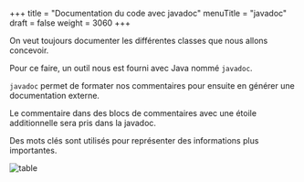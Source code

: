 +++
title = "Documentation du code avec javadoc"
menuTitle = "javadoc"
draft = false
weight = 3060
+++

On veut toujours documenter les différentes classes que nous allons concevoir.

Pour ce faire, un outil nous est fourni avec Java nommé `javadoc`.

`javadoc` permet de formater nos commentaires pour ensuite en générer une documentation externe.

Le commentaire dans des blocs de commentaires avec une étoile additionnelle sera pris dans la javadoc.

Des mots clés sont utilisés pour représenter des informations plus importantes.

![table](/inf111/images/javadoc.png)

